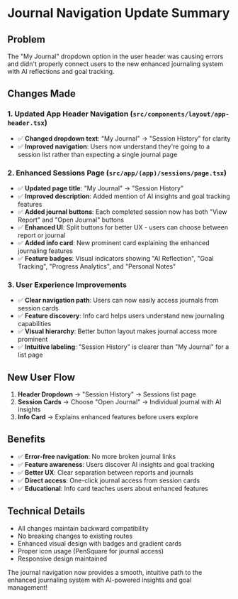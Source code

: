 # Journal Navigation Update Summary

## Problem
The "My Journal" dropdown option in the user header was causing errors and didn't properly connect users to the new enhanced journaling system with AI reflections and goal tracking.

## Changes Made

### 1. Updated App Header Navigation (`src/components/layout/app-header.tsx`)
- ✅ **Changed dropdown text**: "My Journal" → "Session History" for clarity
- ✅ **Improved navigation**: Users now understand they're going to a session list rather than expecting a single journal page

### 2. Enhanced Sessions Page (`src/app/(app)/sessions/page.tsx`)
- ✅ **Updated page title**: "My Journal" → "Session History" 
- ✅ **Improved description**: Added mention of AI insights and goal tracking features
- ✅ **Added journal buttons**: Each completed session now has both "View Report" and "Open Journal" buttons
- ✅ **Enhanced UI**: Split buttons for better UX - users can choose between report or journal
- ✅ **Added info card**: New prominent card explaining the enhanced journaling features
- ✅ **Feature badges**: Visual indicators showing "AI Reflection", "Goal Tracking", "Progress Analytics", and "Personal Notes"

### 3. User Experience Improvements
- ✅ **Clear navigation path**: Users can now easily access journals from session cards
- ✅ **Feature discovery**: Info card helps users understand new journaling capabilities
- ✅ **Visual hierarchy**: Better button layout makes journal access more prominent
- ✅ **Intuitive labeling**: "Session History" is clearer than "My Journal" for a list page

## New User Flow
1. **Header Dropdown** → "Session History" → Sessions list page
2. **Session Cards** → Choose "Open Journal" → Individual journal with AI insights
3. **Info Card** → Explains enhanced features before users explore

## Benefits
- ✅ **Error-free navigation**: No more broken journal links
- ✅ **Feature awareness**: Users discover AI insights and goal tracking
- ✅ **Better UX**: Clear separation between reports and journals
- ✅ **Direct access**: One-click journal access from session cards
- ✅ **Educational**: Info card teaches users about enhanced features

## Technical Details
- All changes maintain backward compatibility
- No breaking changes to existing routes
- Enhanced visual design with badges and gradient cards
- Proper icon usage (PenSquare for journal access)
- Responsive design maintained

The journal navigation now provides a smooth, intuitive path to the enhanced journaling system with AI-powered insights and goal management!

